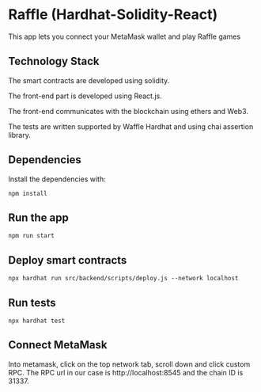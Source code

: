# Raffle (Hardhat-Solidity-React)
This app lets you connect your MetaMask wallet and play Raffle games

## Technology Stack
The smart contracts are developed using solidity.

The front-end part is developed using React.js.

The front-end communicates with the blockchain using ethers and Web3.

The tests are written supported by Waffle Hardhat and using chai assertion library.

## Dependencies
Install the dependencies with:
```
npm install
```

## Run the app
```
npm run start
```

## Deploy smart contracts
```
npx hardhat run src/backend/scripts/deploy.js --network localhost
```

## Run tests
```
npx hardhat test
```

## Connect MetaMask
Into metamask, click on the top network tab, scroll down and click custom RPC. The RPC url in our case is http://localhost:8545 and the chain ID is 31337.
